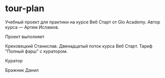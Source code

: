 # tour-plan

Учебный проект для практики на курсе Веб Старт от Glo Academy. Автор курса — Артем Исламов.

Проект выполняет

Креховецкий Станислав. Двенадцатый поток курса Веб Старт. Тариф "Полный фарш" с куратором.

Куратор

Бражник Данил
